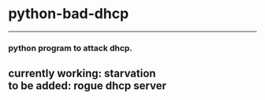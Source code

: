 # python-bad-dhcp
---
### python program to attack dhcp.
currently working: starvation\
to be added: rogue dhcp server
---
